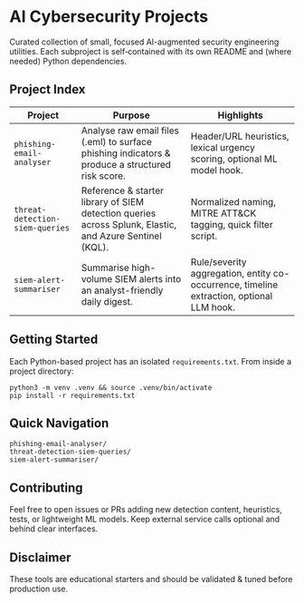 # AI Cybersecurity Projects

Curated collection of small, focused AI-augmented security engineering utilities. Each subproject is self‑contained with its own README and (where needed) Python dependencies.

## Project Index

| Project | Purpose | Highlights |
|---------|---------|------------|
| `phishing-email-analyser` | Analyse raw email files (.eml) to surface phishing indicators & produce a structured risk score. | Header/URL heuristics, lexical urgency scoring, optional ML model hook. |
| `threat-detection-siem-queries` | Reference & starter library of SIEM detection queries across Splunk, Elastic, and Azure Sentinel (KQL). | Normalized naming, MITRE ATT&CK tagging, quick filter script. |
| `siem-alert-summariser` | Summarise high-volume SIEM alerts into an analyst-friendly daily digest. | Rule/severity aggregation, entity co-occurrence, timeline extraction, optional LLM hook. |

## Getting Started

Each Python-based project has an isolated `requirements.txt`. From inside a project directory:

```
python3 -m venv .venv && source .venv/bin/activate
pip install -r requirements.txt
```

## Quick Navigation

```
phishing-email-analyser/
threat-detection-siem-queries/
siem-alert-summariser/
```

## Contributing

Feel free to open issues or PRs adding new detection content, heuristics, tests, or lightweight ML models. Keep external service calls optional and behind clear interfaces.

## Disclaimer

These tools are educational starters and should be validated & tuned before production use.
